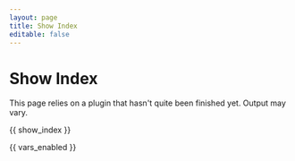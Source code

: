 ```yaml
---
layout: page
title: Show Index
editable: false
---
```


# Show Index

<div class="box-warning">

<i class="fa fa-cubes"></i>

This page relies on a plugin that hasn't quite been finished yet. Output may vary.

</div>

{{ show_index }}

{{ vars_enabled }}
